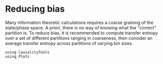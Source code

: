# Reducing bias
Many information theoretic calculations requires a coarse graining of the
state/phase space. A priori, there is no way of knowing what the "correct"
partition is. To reduce bias, it is recommended to compute transfer entropy
over a set of different partitions ranging in coarseness, then consider an
average transfer entropy across partitions of varying bin sizes.

```@setup s
using CausalityTools
using Plots
```

